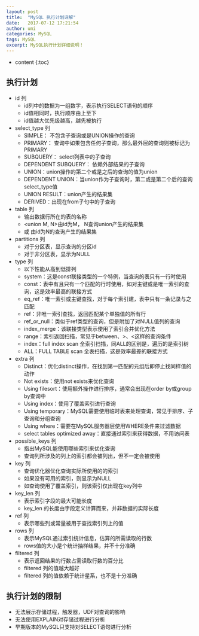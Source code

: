 ```yaml
---
layout: post
title:  "MySQL 执行计划详解"
date:   2017-07-12 17:21:54
author: umi
categories: MySQL
tags: MySQL
excerpt: MySQL执行计划详细说明！
---
```



* content
{:toc}






## 执行计划



* id 列
  * id列中的数据为一组数字，表示执行SELECT语句的顺序
  * id值相同时，执行顺序由上至下
  * id值越大优先级越高，越先被执行
* select_type 列
  * SIMPLE： 不包含子查询或是UNION操作的查询
  * PRIMARY： 查询中如果包含任何子查询，那么最外层的查询则被标记为PRIMARY
  * SUBQUERY： select列表中的子查询
  * DEPENDENT SUBQUERY： 依赖外部结果的子查询
  * UNION：union操作的第二个或是之后的查询的值为union
  * DEPENDENT UNION：当union作为子查询时，第二或是第二个后的查询select_type值
  * UNION RESULT：union产生的结果集
  * DERIVED：出现在from子句中的子查询
* table 列
  * 输出数据行所在的表的名称
  * <union M, N>由id为M， N查询union产生的结果集
  * <derivedN>或<subqueryN> 由id为N的查询产生的结果集
* partitions 列
  * 对于分区表，显示查询的分区id
  * 对于非分区表，显示为NULL
* type 列
  * 以下性能从高到低排列
  * system：这是const联接类型的一个特例，当查询的表只有一行时使用
  * const：表中有且只有一个匹配的行时使用，如对主键或是唯一索引的查询，这是效率最高的联接方式
  * eq_ref：唯一索引或主键查找，对于每个索引建，表中只有一条记录与之匹配
  * ref：非唯一索引查找，返回匹配某个单独值的所有行
  * ref_or_null：类似于ref类型的查询，但是附加了对NULL值列的查询
  * index_merge：该联接类型表示使用了索引合并优化方法
  * range：索引返回扫描，常见于between、>、<这样的查询条件
  * index：full index scan 全索引扫描，同ALL的区别是，遍历的是索引树
  * ALL：FULL TABLE scan 全表扫描，这是效率最差的联接方式
* extra 列
  * Distinct：优化distinct操作，在找到第一匹配的元组后即停止找同样值的动作
  * Not exists：使用not exists来优化查询
  * Using filesort：使用额外操作进行排序，通常会出现在order by或group by查询中
  * Using index：使用了覆盖索引进行查询
  * Using temporary：MySQL需要使用临时表来处理查询，常见于排序、子查询和分组查询
  * Using where：需要在MySQL服务器层使用WHERE条件来过滤数据
  * select tables optimized away：直接通过索引来获得数据，不用访问表
* possible_keys 列
  * 指出MySQL能使用哪些索引来优化查询
  * 查询列所涉及的列上的索引都会被列出，但不一定会被使用
* key 列
  * 查询优化器优化查询实际所使用的的索引
  * 如果没有可用的索引，则显示为NULL
  * 如查询使用了覆盖索引，则该索引仅出现在key列中
* key_len 列
  * 表示索引字段的最大可能长度
  * key_len 的长度由字段定义计算而来，并非数据的实际长度
* ref 列
  * 表示哪些列或常量被用于查找索引列上的值
* rows 列
  * 表示MySQL通过索引统计信息，估算的所需读取的行数
  * rows值的大小是个统计抽样结果，并不十分准确
* filtered 列
  * 表示返回结果的行数占需读取行数的百分比
  * filtered 列的值越大越好
  * filtered 列的值依赖于统计星系，也不是十分准确



## 执行计划的限制

* 无法展示存储过程，触发器，UDF对查询的影响
* 无法使用EXPLAIN对存储过程进行分析
* 早期版本的MySQL只支持对SELECT语句进行分析